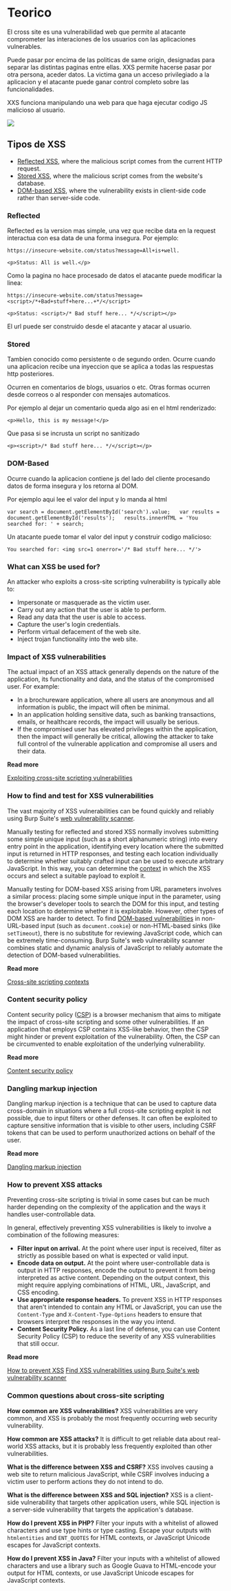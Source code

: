 # Teorico

El cross site es una vulnerabilidad web que permite al atacante comprometer las interaciones de los usuarios con las aplicaciones vulnerables.

Puede pasar por encima de las politicas de same origin, designadas para separar las distintas paginas entre ellas. XXS permite hacerse pasar por otra persona, aceder datos. La victima gana un acceso privilegiado a la aplicacion y el atacante puede ganar control completo sobre las funcionalidades.

XXS funciona manipulando una web para que haga ejecutar codigo JS malicioso al usuario. 

![](../../.gitbook/assets/imagen%20%28623%29.png)

## Tipos de XSS

*  [Reflected XSS](https://portswigger.net/web-security/cross-site-scripting#reflected-cross-site-scripting), where the malicious script comes from the current HTTP request.
*  [Stored XSS](https://portswigger.net/web-security/cross-site-scripting#stored-cross-site-scripting), where the malicious script comes from the website's database.
*  [DOM-based XSS](https://portswigger.net/web-security/cross-site-scripting#dom-based-cross-site-scripting), where the vulnerability exists in client-side code rather than server-side code.

### Reflected

Reflected es la version mas simple, una vez que recibe data en la request interactua con esa data de una forma insegura. Por ejemplo:

 `https://insecure-website.com/status?message=All+is+well.`

 `<p>Status: All is well.</p>`

 Como la pagina no hace procesado de datos el atacante puede modificar la linea:

 `https://insecure-website.com/status?message=<script>/*+Bad+stuff+here...+*/</script>`

 `<p>Status: <script>/* Bad stuff here... */</script></p>`

 El url puede ser construido desde el atacante y atacar al usuario.

### Stored

Tambien conocido como persistente o de segundo orden. Ocurre cuando una aplicacion recibe una inyeccion que se aplica a todas las respuestas http posteriores.

Ocurren en comentarios de blogs, usuarios o etc. Otras formas ocurren desde correos o al responder con mensajes automaticos.

Por ejemplo al dejar un comentario queda algo asi en el html renderizado:

 `<p>Hello, this is my message!</p>`

Que pasa si se incrusta un script no sanitizado

 `<p><script>/* Bad stuff here... */</script></p>`

### DOM-Based

Ocurre cuando la aplicacion contiene js del lado del cliente procesando datos de forma insegura y los retorna al DOM.

 Por ejemplo aqui lee el valor del input y lo manda al html

`var search = document.getElementById('search').value;  
var results = document.getElementById('results');  
results.innerHTML = 'You searched for: ' + search;`

Un atacante puede tomar el valor del input y construir codigo malicioso:

`You searched for: <img src=1 onerror='/* Bad stuff here... */'>`

 





### What can XSS be used for? <a id="what-can-xss-be-used-for"></a>

 An attacker who exploits a cross-site scripting vulnerability is typically able to:

*  Impersonate or masquerade as the victim user.
*  Carry out any action that the user is able to perform.
*  Read any data that the user is able to access.
*  Capture the user's login credentials.
*  Perform virtual defacement of the web site.
*  Inject trojan functionality into the web site.

### Impact of XSS vulnerabilities <a id="impact-of-xss-vulnerabilities"></a>

 The actual impact of an XSS attack generally depends on the nature of the application, its functionality and data, and the status of the compromised user. For example:

*  In a brochureware application, where all users are anonymous and all information is public, the impact will often be minimal.
*  In an application holding sensitive data, such as banking transactions, emails, or healthcare records, the impact will usually be serious.
*  If the compromised user has elevated privileges within the application, then the impact will generally be critical, allowing the attacker to take full control of the vulnerable application and compromise all users and their data.

**Read more**

 [Exploiting cross-site scripting vulnerabilities](https://portswigger.net/web-security/cross-site-scripting/exploiting)

### How to find and test for XSS vulnerabilities <a id="how-to-find-and-test-for-xss-vulnerabilities"></a>

 The vast majority of XSS vulnerabilities can be found quickly and reliably using Burp Suite's [web vulnerability scanner](https://portswigger.net/burp/vulnerability-scanner).

 Manually testing for reflected and stored XSS normally involves submitting some simple unique input \(such as a short alphanumeric string\) into every entry point in the application, identifying every location where the submitted input is returned in HTTP responses, and testing each location individually to determine whether suitably crafted input can be used to execute arbitrary JavaScript. In this way, you can determine the [context](https://portswigger.net/web-security/cross-site-scripting/contexts) in which the XSS occurs and select a suitable payload to exploit it.

 Manually testing for DOM-based XSS arising from URL parameters involves a similar process: placing some simple unique input in the parameter, using the browser's developer tools to search the DOM for this input, and testing each location to determine whether it is exploitable. However, other types of DOM XSS are harder to detect. To find [DOM-based vulnerabilities](https://portswigger.net/web-security/dom-based) in non-URL-based input \(such as `document.cookie`\) or non-HTML-based sinks \(like `setTimeout`\), there is no substitute for reviewing JavaScript code, which can be extremely time-consuming. Burp Suite's web vulnerability scanner combines static and dynamic analysis of JavaScript to reliably automate the detection of DOM-based vulnerabilities.

**Read more**

 [Cross-site scripting contexts](https://portswigger.net/web-security/cross-site-scripting/contexts)

### Content security policy <a id="content-security-policy"></a>

 Content security policy \([CSP](https://portswigger.net/web-security/cross-site-scripting/content-security-policy)\) is a browser mechanism that aims to mitigate the impact of cross-site scripting and some other vulnerabilities. If an application that employs CSP contains XSS-like behavior, then the CSP might hinder or prevent exploitation of the vulnerability. Often, the CSP can be circumvented to enable exploitation of the underlying vulnerability.

**Read more**

 [Content security policy](https://portswigger.net/web-security/cross-site-scripting/content-security-policy)

### Dangling markup injection <a id="dangling-markup-injection"></a>

 Dangling markup injection is a technique that can be used to capture data cross-domain in situations where a full cross-site scripting exploit is not possible, due to input filters or other defenses. It can often be exploited to capture sensitive information that is visible to other users, including CSRF tokens that can be used to perform unauthorized actions on behalf of the user.

**Read more**

 [Dangling markup injection](https://portswigger.net/web-security/cross-site-scripting/dangling-markup)

### How to prevent XSS attacks <a id="how-to-prevent-xss-attacks"></a>

 Preventing cross-site scripting is trivial in some cases but can be much harder depending on the complexity of the application and the ways it handles user-controllable data.

 In general, effectively preventing XSS vulnerabilities is likely to involve a combination of the following measures:

*  **Filter input on arrival.** At the point where user input is received, filter as strictly as possible based on what is expected or valid input.
*  **Encode data on output.** At the point where user-controllable data is output in HTTP responses, encode the output to prevent it from being interpreted as active content. Depending on the output context, this might require applying combinations of HTML, URL, JavaScript, and CSS encoding.
*  **Use appropriate response headers.** To prevent XSS in HTTP responses that aren't intended to contain any HTML or JavaScript, you can use the `Content-Type` and `X-Content-Type-Options` headers to ensure that browsers interpret the responses in the way you intend.
*  **Content Security Policy.** As a last line of defense, you can use Content Security Policy \(CSP\) to reduce the severity of any XSS vulnerabilities that still occur.

**Read more**

 [How to prevent XSS](https://portswigger.net/web-security/cross-site-scripting/preventing) [Find XSS vulnerabilities using Burp Suite's web vulnerability scanner](https://portswigger.net/burp/vulnerability-scanner)

### Common questions about cross-site scripting <a id="common-questions-about-cross-site-scripting"></a>

 **How common are XSS vulnerabilities?** XSS vulnerabilities are very common, and XSS is probably the most frequently occurring web security vulnerability.

 **How common are XSS attacks?** It is difficult to get reliable data about real-world XSS attacks, but it is probably less frequently exploited than other vulnerabilities.

 **What is the difference between XSS and CSRF?** XSS involves causing a web site to return malicious JavaScript, while CSRF involves inducing a victim user to perform actions they do not intend to do.

 **What is the difference between XSS and SQL injection?** XSS is a client-side vulnerability that targets other application users, while SQL injection is a server-side vulnerability that targets the application's database.

 **How do I prevent XSS in PHP?** Filter your inputs with a whitelist of allowed characters and use type hints or type casting. Escape your outputs with `htmlentities` and `ENT_QUOTES` for HTML contexts, or JavaScript Unicode escapes for JavaScript contexts.

 **How do I prevent XSS in Java?** Filter your inputs with a whitelist of allowed characters and use a library such as Google Guava to HTML-encode your output for HTML contexts, or use JavaScript Unicode escapes for JavaScript contexts.

